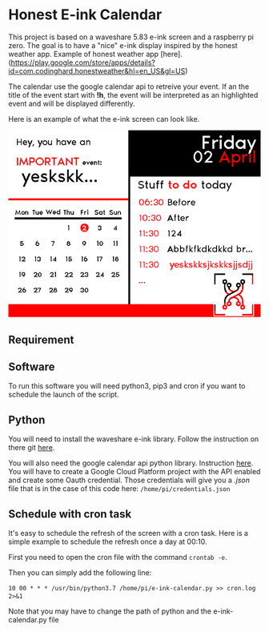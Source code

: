 # Honest E-ink Calendar

This project is based on a waveshare 5.83 e-ink screen and a raspberry pi zero. The goal is to have a "nice" e-ink display inspired by the honest weather app. Example of honest weather app [here].(https://play.google.com/store/apps/details?id=com.codinghard.honestweather&hl=en_US&gl=US)

The calendar use the google calendar api to retreive your event. If an the title of the event start with **!h**, the event will be interpreted as an highlighted event and will be displayed differently.


Here is an example of what the e-ink screen can look like.

![e-ink-example](screen_example/e-ink-example.png)

## Requirement

## Software

To run this software you will need python3, pip3 and cron if you want to schedule the launch of the script.

## Python

You will need to install the waveshare e-ink library. Follow the instruction  on there git [here](https://github.com/waveshare/e-Paper/tree/master/RaspberryPi_JetsonNano/python). 

You will also need the google calendar api python library. Instruction [here](https://developers.google.com/calendar/quickstart/python). You will have to create a Google Cloud Platform project with the API enabled and create some Oauth credential. Those credentials will give you a _.json_ file that is in the case of this code here: ```/home/pi/credentials.json```



## Schedule with cron task

It's easy to schedule the refresh of the screen with a cron task. Here is a simple example to schedule the refresh once a day at 00:10.

First you need to open the cron file with the command ```crontab -e```.

Then you can simply add the following line: 

```
10 00 * * * /usr/bin/python3.7 /home/pi/e-ink-calendar.py >> cron.log 2>&1
```` 

Note that you may have to change the path of python and the e-ink-calendar.py file